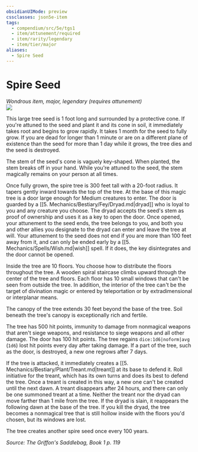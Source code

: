 ```yaml
---
obsidianUIMode: preview
cssclasses: json5e-item
tags:
  - compendium/src/5e/tgs1
  - item/attunement/required
  - item/rarity/legendary
  - item/tier/major
aliases:
  - Spire Seed
---
```

# Spire Seed
*Wondrous item, major, legendary (requires attunement)*  
![](https://raw.githubusercontent.com/TheGiddyLimit/homebrew/master/_img/TGS1/Spire-Seed.webp#right)  


This large tree seed is 1 foot long and surrounded by a protective cone. If you're attuned to the seed and plant it and its cone in soil, it immediately takes root and begins to grow rapidly. It takes 1 month for the seed to fully grow. If you are dead for longer than 1 minute or are on a different plane of existence than the seed for more than 1 day while it grows, the tree dies and the seed is destroyed.

The stem of the seed's cone is vaguely key-shaped. When planted, the stem breaks off in your hand. While you're attuned to the seed, the stem magically remains on your person at all times.

Once fully grown, the spire tree is 300 feet tall with a 20-foot radius. It tapers gently inward towards the top of the tree. At the base of this magic tree is a door large enough for Medium creatures to enter. The door is guarded by a [[5. Mechanics/Bestiary/Fey/Dryad.md\|dryad]] who is loyal to you and any creature you choose. The dryad accepts the seed's stem as proof of ownership and uses it as a key to open the door. Once opened, your attunement to the seed ends, the tree belongs to you, and both you and other allies you designate to the dryad can enter and leave the tree at will. Your attunement to the seed does not end if you are more than 100 feet away from it, and can only be ended early by a [[5. Mechanics/Spells/Wish.md\|wish]] spell. If it does, the key disintegrates and the door cannot be opened.

Inside the tree are 10 floors. You choose how to distribute the floors throughout the tree. A wooden spiral staircase climbs upward through the center of the tree and floors. Each floor has 10 small windows that can't be seen from outside the tree. In addition, the interior of the tree can't be the target of divination magic or entered by teleportation or by extradimensional or interplanar means.

The canopy of the tree extends 30 feet beyond the base of the tree. Soil beneath the tree's canopy is exceptionally rich and fertile.

The tree has 500 hit points, immunity to damage from nonmagical weapons that aren't siege weapons, and resistance to siege weapons and all other damage. The door has 100 hit points. The tree regains `dice:1d6|noform|avg` (`1d6`) lost hit points every day after taking damage. If a part of the tree, such as the door, is destroyed, a new one regrows after 7 days.

If the tree is attacked, it immediately creates a [[5. Mechanics/Bestiary/Plant/Treant.md\|treant]] at its base to defend it. Roll initiative for the treant, which has its own turns and does its best to defend the tree. Once a treant is created in this way, a new one can't be created until the next dawn. A treant disappears after 24 hours, and there can only be one summoned treant at a time. Neither the treant nor the dryad can move farther than 1 mile from the tree. If the dryad is slain, it reappears the following dawn at the base of the tree. If you kill the dryad, the tree becomes a nonmagical tree that is still hollow inside with the floors you'd chosen, but its windows are lost.

The tree creates another spire seed once every 100 years.

*Source: The Griffon's Saddlebag, Book 1 p. 119*
